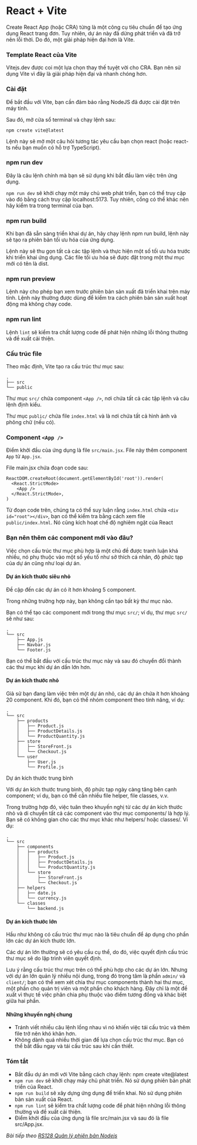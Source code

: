 # React + Vite

Create React App (hoặc CRA) từng là một công cụ tiêu chuẩn để tạo ứng dụng React trang đơn. Tuy nhiên, dự án này đã dừng phát triển và đã trở nên lỗi thời. Do đó, một giải pháp hiện đại hơn là Vite.

### Template React của Vite

Vitejs.dev được coi một lựa chọn thay thế tuyệt vời cho CRA. Bạn nên sử dụng Vite vì đây là giải pháp hiện đại và nhanh chóng hơn.

### Cài đặt

Để bắt đầu với Vite, bạn cần đảm bảo rằng NodeJS đã được cài đặt trên máy tính.

Sau đó, mở cửa sổ terminal và chạy lệnh sau:

```
npm create vite@latest
```

Lệnh này sẽ mở một câu hỏi tương tác yêu cầu bạn chọn react (hoặc react-ts nếu bạn muốn có hỗ trợ TypeScript).

### npm run dev

Đây là câu lệnh chính mà bạn sẽ sử dụng khi bắt đầu làm việc trên ứng dụng.

`npm run dev` sẽ khởi chạy một máy chủ web phát triển, bạn có thể truy cập vào đó bằng cách truy cập localhost:5173. Tuy nhiên, cổng có thể khác nên hãy kiểm tra trong terminal của bạn.

### npm run build

Khi bạn đã sẵn sàng triển khai dự án, hãy chạy lệnh npm run build, lệnh này sẽ tạo ra phiên bản tối ưu hóa của ứng dụng.

Lệnh này sẽ thu gọn tất cả các tập lệnh và thực hiện một số tối ưu hóa trước khi triển khai ứng dụng. Các file tối ưu hóa sẽ được đặt trong một thư mục mới có tên là dist.

### npm run preview

Lệnh này cho phép bạn xem trước phiên bản sản xuất đã triển khai trên máy tính. Lệnh này thường được dùng để kiểm tra cách phiên bản sản xuất hoạt động mà không chạy code.

### npm run lint

Lệnh `lint` sẽ kiểm tra chất lượng code để phát hiện những lỗi thông thường và đề xuất cải thiện.

### Cấu trúc file

Theo mặc định, Vite tạo ra cấu trúc thư mục sau:

```
.
├── src
└── public
```

Thư mục `src/` chứa component `<App />`, nơi chứa tất cả các tập lệnh và câu lệnh định kiểu.

Thư mục `public/` chứa file `index.html` và là nơi chứa tất cả hình ảnh và phông chữ (nếu có).

### Component `<App />`

Điểm khởi đầu của ứng dụng là file `src/main.jsx`. File này thêm component `App` từ `App.jsx`.

File main.jsx chứa đoạn code sau:

```
ReactDOM.createRoot(document.getElementById('root')).render(
  <React.StrictMode>
    <App />
  </React.StrictMode>,
)
```

Từ đoạn code trên, chúng ta có thể suy luận rằng `index.html` chứa `<div id="root"></div>`, bạn có thể kiểm tra bằng cách xem file `public/index.html`. Nó cũng kích hoạt chế độ nghiêm ngặt của React

### Bạn nên thêm các component mới vào đâu?

Việc chọn cấu trúc thư mục phù hợp là một chủ đề được tranh luận khá nhiều, nó phụ thuộc vào một số yếu tố như sở thích cá nhân, độ phức tạp của dự án cũng như loại dự án.

#### Dự án kích thước siêu nhỏ

Đề cập đến các dự án có ít hơn khoảng 5 component.

Trong những trường hợp này, bạn không cần tạo bất kỳ thư mục nào.

Bạn có thể tạo các component mới trong thư mục `src/`; ví dụ, thư mục `src/` sẽ như sau:

```
.
└── src
    ├── App.js
    ├── Navbar.js
    └── Footer.js
```

Bạn có thể bắt đầu với cấu trúc thư mục này và sau đó chuyển đổi thành các thư mục khi dự án dần lớn hơn.

#### Dự án kích thước nhỏ

Giả sử bạn đang làm việc trên một dự án nhỏ, các dự án chứa ít hơn khoảng 20 component. Khi đó, bạn có thể nhóm component theo tính năng, ví dụ:

```
.
└── src
    ├── products
    │   ├── Product.js
    │   ├── ProductDetails.js
    │   └── ProductQuantity.js
    ├── store
    │   ├── StoreFront.js
    │   └── Checkout.js
    └── user
        ├── User.js
        └── Profile.js
```

Dự án kích thước trung bình

Với dự án kích thước trung bình, độ phức tạp ngày càng tăng bên cạnh component; ví dụ, bạn có thể cần nhiều file helper, file classes, v.v.

Trong trường hợp đó, việc tuân theo khuyến nghị từ các dự án kích thước nhỏ và di chuyển tất cả các component vào thư mục components/ là hợp lý. Bạn sẽ có không gian cho các thư mục khác như helpers/ hoặc classes/. Ví dụ:

```
.
└── src
    ├── components
    │   ├── products
    │   │   ├── Product.js
    │   │   ├── ProductDetails.js
    │   │   └── ProductQuantity.js
    │   └── store
    │       ├── StoreFront.js
    │       └── Checkout.js
    ├── helpers
    │   ├── date.js
    │   └── currency.js
    └── classes
        └── backend.js
```

#### Dự án kích thước lớn

Hầu như không có cấu trúc thư mục nào là tiêu chuẩn để áp dụng cho phần lớn các dự án kích thước lớn.

Các dự án lớn thường sẽ có yêu cầu cụ thể, do đó, việc quyết định cấu trúc thư mục sẽ do lập trình viên quyết định.

Lưu ý rằng cấu trúc thư mục trên có thể phù hợp cho các dự án lớn. Nhưng với dự án lớn quản lý nhiều nội dung, trong đó trọng tâm là phần `admin/` và `client/`; bạn có thể xem xét chia thư mục components thành hai thư mục, một phần cho quản trị viên và một phần cho khách hàng. Đây chỉ là một đề xuất vì thực tế việc phân chia phụ thuộc vào điểm tương đồng và khác biệt giữa hai phần.

#### Những khuyến nghị chung

- Tránh viết nhiều câu lệnh lồng nhau vì nó khiến việc tái cấu trúc và thêm file trở nên khó khăn hơn.
- Không dành quá nhiều thời gian để lựa chọn cấu trúc thư mục. Bạn có thể bắt đầu ngay và tái cấu trúc sau khi cần thiết.

### Tóm tắt

- Bắt đầu dự án mới với Vite bằng cách chạy lệnh: npm create vite@latest
- `npm run dev` sẽ khởi chạy máy chủ phát triển. Nó sử dụng phiên bản phát triển của React.
- `npm run build` sẽ xây dựng ứng dụng để triển khai. Nó sử dụng phiên bản sản xuất của React.
- `npm run lint` sẽ kiểm tra chất lượng code để phát hiện những lỗi thông thường và đề xuất cải thiện.
- Điểm khởi đầu của ứng dụng là file src/main.jsx và sau đó là file src/App.jsx.


*Bài tiếp theo [RS128 Quản lý phiên bản Nodejs](/lesson/session/session_128_nvm.md)*